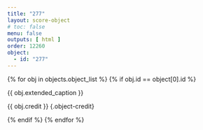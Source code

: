 ```yaml
---
title: "277"
layout: score-object
# toc: false
menu: false
outputs: [ html ]
order: 12260
object:
  - id: "277"
---
```


{% for obj in objects.object_list %}
{% if obj.id == object[0].id %}

{{ obj.extended_caption }}

{{ obj.credit }} {.object-credit}

{% endif %}
{% endfor %}

